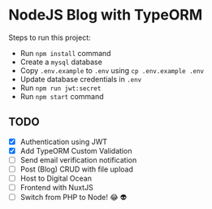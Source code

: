 # NodeJS Blog with TypeORM

Steps to run this project:

- Run `npm install` command
- Create a `mysql` database
- Copy `.env.example` to `.env` using `cp .env.example .env`
- Update database credentials in `.env`
- Run `npm run jwt:secret`
- Run `npm start` command

## TODO

- [x] Authentication using JWT
- [x] Add TypeORM Custom Validation
- [ ] Send email verification notification
- [ ] Post (Blog) CRUD with file upload
- [ ] Host to Digital Ocean
- [ ] Frontend with NuxtJS
- [ ] Switch from PHP to Node! 😂 :alien:
